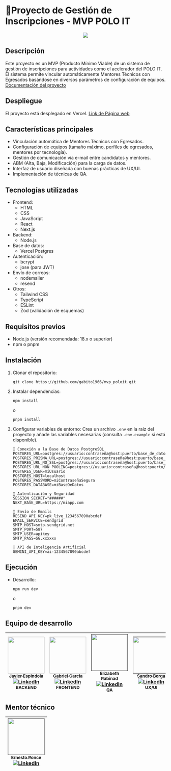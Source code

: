 # 🚀Proyecto de Gestión de Inscripciones - MVP POLO IT

<div align="center">
    <img src="https://i.imgur.com/bxve6gU.png"/>
</div>

## Descripción

Este proyecto es un MVP (Producto Mínimo Viable) de un sistema de gestión de inscripciones para actividades como el acelerador del POLO IT. El sistema permite vincular automáticamente Mentores Técnicos con Egresados basándose en diversos parámetros de configuración de equipos.
[Documentación del proyecto](https://docs.google.com/document/d/1f0yCBk1WpWsKLrRRIvmXsKLSvnsW4lNvrmzIWDVJsOg/edit?usp=sharing)

## Despliegue

El proyecto está desplegado en Vercel. [Link de Página web](https://mvp-poloit.vercel.app/)


## Características principales

- Vinculación automática de Mentores Técnicos con Egresados.
- Configuración de equipos (tamaño máximo, perfiles de egresados, mentores por tecnología).
- Gestión de comunicación vía e-mail entre candidatos y mentores.
- ABM (Alta, Baja, Modificación) para la carga de datos.
- Interfaz de usuario diseñada con buenas prácticas de UX/UI.
- Implementación de técnicas de QA.

## Tecnologías utilizadas

- Frontend:
  - HTML
  - CSS
  - JavaScript
  - React
  - Next.js
- Backend:
  - Node.js
- Base de datos:
  - Vercel Postgres
- Autenticación:
  - bcrypt
  - jose (para JWT)
- Envío de correos:
  - nodemailer
  - resend
- Otros:
  - Tailwind CSS
  - TypeScript
  - ESLint
  - Zod (validación de esquemas)

## Requisitos previos

- Node.js (versión recomendada: 18.x o superior)
- npm o pnpm

## Instalación

1. Clonar el repositorio:
   ```
   git clone https://github.com/gabito1966/mvp_poloit.git
   ```

2. Instalar dependencias:
   ```
   npm install
   ```
   o
   ```
   pnpm install
   ```

3. Configurar variables de entorno:
   Crea un archivo `.env` en la raíz del proyecto y añade las variables necesarias (consulta `.env.example` si está disponible).

    ```
    🔗 Conexión a la Base de Datos PostgreSQL
    POSTGRES_URL=postgres://usuario:contraseña@host:puerto/base_de_datos
    POSTGRES_PRISMA_URL=postgres://usuario:contraseña@host:puerto/base_de_datos
    POSTGRES_URL_NO_SSL=postgres://usuario:contraseña@host:puerto/base_de_datos
    POSTGRES_URL_NON_POOLING=postgres://usuario:contraseña@host:puerto/base_de_datos
    POSTGRES_USER=miUsuario
    POSTGRES_HOST=localhost
    POSTGRES_PASSWORD=miContraseñaSegura
    POSTGRES_DATABASE=miBaseDeDatos

    🔐 Autenticación y Seguridad
    SESSION_SECRET="######"
    NEXT_BASE_URL=https://miapp.com

    📨 Envío de Emails
    RESEND_API_KEY=pk_live_1234567890abcdef
    EMAIL_SERVICE=sendgrid
    SMTP_HOST=smtp.sendgrid.net
    SMTP_PORT=587
    SMTP_USER=apikey
    SMTP_PASS=SG.xxxxxx

    🤖 API de Inteligencia Artificial
    GEMINI_API_KEY=ai-1234567890abcdef
    ```


## Ejecución

- Desarrollo:
  ```
  npm run dev
  ```
  o
  ```
  pnpm dev
  ```

## Equipo de desarrollo

| [<img src="https://avatars.githubusercontent.com/u/127247837?v=4" width=115><br><sub>Javier Espindola</sub>](https://github.com/Micolash89) <br> [![LinkedIn](https://img.shields.io/badge/LinkedIn-%230077B5.svg?logo=linkedin&logoColor=white)](https://www.linkedin.com/in/javier-espindola/) <br><sub>BACKEND</sub> | [<img src="https://avatars.githubusercontent.com/u/89267342?v=4" width=115><br><sub>Gabriel García</sub>](https://github.com/gabito1966) <br> [![LinkedIn](https://img.shields.io/badge/LinkedIn-%230077B5.svg?logo=linkedin&logoColor=white)](https://www.linkedin.com/in/gabriel-garcia-developer/) <br><sub>FRONTEND</sub> | [<img src="https://media.licdn.com/dms/image/v2/D4D03AQEXf94igLDz-Q/profile-displayphoto-shrink_200_200/profile-displayphoto-shrink_200_200/0/1711998142018?e=1733961600&v=beta&t=8aepa2Rc0xmwBJL08tlOHf3-0-Vtk--rIF9M7hKSMJQ" width=115><br><sub>Elizabeth Rabinad</sub>]() <br> [![LinkedIn](https://img.shields.io/badge/LinkedIn-%230077B5.svg?logo=linkedin&logoColor=white)](https://www.linkedin.com/in/elizabeth-rabinad-4b6131167/) <br><sub>QA</sub>  | [<img src="https://media.licdn.com/dms/image/v2/D4D03AQETlR9Pm8XSIQ/profile-displayphoto-shrink_200_200/profile-displayphoto-shrink_200_200/0/1703885238963?e=1733961600&v=beta&t=XNpFO7L13EFxUsm6hCovKrLmrbo2eEeiDVHd0-PjmDY" width=115><br><sub>Sandro Borga</sub>]()  <br> [![LinkedIn](https://img.shields.io/badge/LinkedIn-%230077B5.svg?logo=linkedin&logoColor=white)](https://www.linkedin.com/in/sandro-borga-065936246/) <br><sub>UX/UI</sub> |
| :----------------------------------------------------------------------------------------------------------------------------------------------------------------------------------------------------------------------------------------------------------------------------------------------: | :--------------------------------------------------------------------------------------------------------------------------------------------------------------------------------------------------------------------------------------------------------------------------------------------------------------: | :---------------------------------------------------------------------------------------------------------------------------------------------------------------------------------------------------------------------------------------------------------------------------------------------------: | :----------------------------------------------------------------------------------------------------------------------------------: |

## Mentor técnico

| [<img src="https://trello-members.s3.amazonaws.com/553a8d767dc93faa578c7c25/5dc47e49d1017969d24abf60ee5429cb/170.png" width=115><br><sub>Ernesto Ponce</sub>]() <br> [![LinkedIn](https://img.shields.io/badge/LinkedIn-%230077B5.svg?logo=linkedin&logoColor=white)](https://www.linkedin.com/in/ernesto-ponce-597934103/) | 
| :-----: |